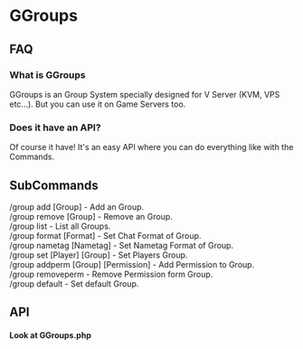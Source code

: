 # GGroups

<h2>FAQ</h2>
<h3>What is GGroups</h3>
GGroups is an Group System specially designed for V Server (KVM, VPS etc...). But you can use it on Game Servers too.
<h3>Does it have an API?</h3>
Of course it have! It's an easy API where you can do everything like with the Commands.


<h2>SubCommands</h2>

/group add [Group] - Add an Group.
</br>
/group remove [Group] - Remove an Group.
</br>
/group list - List all Groups.
</br>
/group format [Format] - Set Chat Format of Group.
</br>
/group nametag [Nametag] - Set Nametag Format of Group.
</br>
/group set [Player] [Group] - Set Players Group.
</br>
/group addperm [Group] [Permission] - Add Permission to Group.
</br>
/group removeperm - Remove Permission form Group.
</br>
/group default - Set default Group.

<h2>API</h2>
<h4>Look at GGroups.php</h4>

